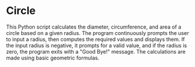 # Circle
This Python script calculates the diameter, circumference, and area of a circle based on a given radius. The program continuously prompts the user to input a radius, then computes the required values and displays them. If the input radius is negative, it prompts for a valid value, and if the radius is zero, the program exits with a "Good Bye!" message. The calculations are made using basic geometric formulas.
 
